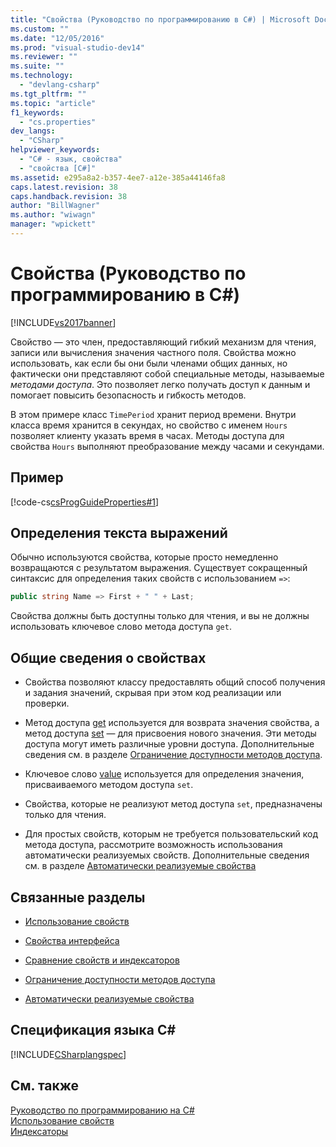 ```yaml
---
title: "Свойства (Руководство по программированию в C#) | Microsoft Docs"
ms.custom: ""
ms.date: "12/05/2016"
ms.prod: "visual-studio-dev14"
ms.reviewer: ""
ms.suite: ""
ms.technology: 
  - "devlang-csharp"
ms.tgt_pltfrm: ""
ms.topic: "article"
f1_keywords: 
  - "cs.properties"
dev_langs: 
  - "CSharp"
helpviewer_keywords: 
  - "C# - язык, свойства"
  - "свойства [C#]"
ms.assetid: e295a8a2-b357-4ee7-a12e-385a44146fa8
caps.latest.revision: 38
caps.handback.revision: 38
author: "BillWagner"
ms.author: "wiwagn"
manager: "wpickett"
---
```

# Свойства (Руководство по программированию в C#)
[!INCLUDE[vs2017banner](../../../csharp/includes/vs2017banner.md)]

Свойство — это член, предоставляющий гибкий механизм для чтения, записи или вычисления значения частного поля.  Свойства можно использовать, как если бы они были членами общих данных, но фактически они представляют собой специальные методы, называемые *методами доступа*.  Это позволяет легко получать доступ к данным и помогает повысить безопасность и гибкость методов.  
  
 В этом примере класс `TimePeriod` хранит период времени.  Внутри класса время хранится в секундах, но свойство с именем `Hours` позволяет клиенту указать время в часах.  Методы доступа для свойства `Hours` выполняют преобразование между часами и секундами.  
  
## Пример  
 [!code-cs[csProgGuideProperties#1](../../../csharp/programming-guide/classes-and-structs/codesnippet/CSharp/properties_1.cs)]  
  
## Определения текста выражений  
 Обычно используются свойства, которые просто немедленно возвращаются с результатом выражения.  Существует сокращенный синтаксис для определения таких свойств с использованием `=>`:  
  
```c#  
public string Name => First + " " + Last;   
```  
  
 Свойства должны быть доступны только для чтения, и вы не должны использовать ключевое слово метода доступа `get`.  
  
## Общие сведения о свойствах  
  
-   Свойства позволяют классу предоставлять общий способ получения и задания значений, скрывая при этом код реализации или проверки.  
  
-   Метод доступа [get](../../../csharp/language-reference/keywords/get.md) используется для возврата значения свойства, а метод доступа [set](../../../csharp/language-reference/keywords/set.md) — для присвоения нового значения.  Эти методы доступа могут иметь различные уровни доступа.  Дополнительные сведения см. в разделе [Ограничение доступности методов доступа](../../../csharp/programming-guide/classes-and-structs/restricting-accessor-accessibility.md).  
  
-   Ключевое слово [value](../../../csharp/language-reference/keywords/value.md) используется для определения значения, присваиваемого методом доступа `set`.  
  
-   Свойства, которые не реализуют метод доступа `set`, предназначены только для чтения.  
  
-   Для простых свойств, которым не требуется пользовательский код метода доступа, рассмотрите возможность использования автоматически реализуемых свойств.  Дополнительные сведения см. в разделе [Автоматически реализуемые свойства](../../../csharp/programming-guide/classes-and-structs/auto-implemented-properties.md)  
  
## Связанные разделы  
  
-   [Использование свойств](../../../csharp/programming-guide/classes-and-structs/using-properties.md)  
  
-   [Свойства интерфейса](../../../csharp/programming-guide/classes-and-structs/interface-properties.md)  
  
-   [Сравнение свойств и индексаторов](../../../csharp/programming-guide/indexers/comparison-between-properties-and-indexers.md)  
  
-   [Ограничение доступности методов доступа](../../../csharp/programming-guide/classes-and-structs/restricting-accessor-accessibility.md)  
  
-   [Автоматически реализуемые свойства](../../../csharp/programming-guide/classes-and-structs/auto-implemented-properties.md)  
  
## Спецификация языка C\#  
 [!INCLUDE[CSharplangspec](../../../csharp/language-reference/keywords/includes/csharplangspec_md.md)]  
  
## См. также  
 [Руководство по программированию на C\#](../../../csharp/programming-guide/index.md)   
 [Использование свойств](../../../csharp/programming-guide/classes-and-structs/using-properties.md)   
 [Индексаторы](../../../csharp/programming-guide/indexers/index.md)